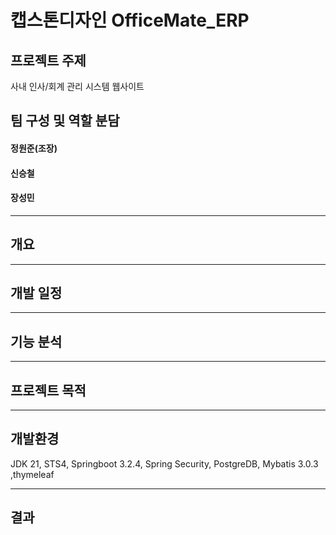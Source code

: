 # 캡스톤디자인 OfficeMate_ERP

## 프로젝트 주제 
사내 인사/회계 관리 시스템 웹사이트

## 팀 구성 및 역할 분담
#### 정원준(조장)
#### 신승철
#### 장성민

<hr>

## 개요

<hr>

## 개발 일정

<hr>

## 기능 분석

<hr>

## 프로젝트 목적

<hr>

## 개발환경
JDK 21, STS4, Springboot 3.2.4, Spring Security, PostgreDB, Mybatis 3.0.3 ,thymeleaf

<hr>

## 결과
